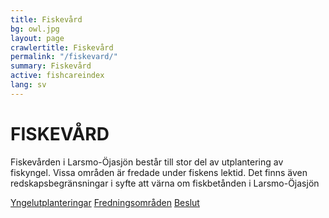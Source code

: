 ```yaml
---
title: Fiskevård
bg: owl.jpg
layout: page
crawlertitle: Fiskevård
permalink: "/fiskevard/"
summary: Fiskevård
active: fishcareindex
lang: sv
---
```

# FISKEVÅRD

Fiskevården i Larsmo-Öjasjön består till stor del av utplantering av fiskyngel.
Vissa områden är fredade under fiskens lektid. Det finns även redskapsbegränsningar
i syfte att värna om fiskbetånden i Larsmo-Öjasjön

[Yngelutplanteringar](yngelutplanteringar)
[Fredningsområden](fredningsomraden)
[Beslut](beslut)
